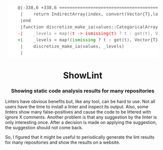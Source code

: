 <p align="center">
  <img src="_assets/diff.jpg">
</p>

<h1 align="center">
  ShowLint
</h1>

<h3 align="center">
  Showing static code analysis results for many repositories
</h3>

Linters have obvious benefits but, like any tool, can be hard to use.
Not all users have the time to install a linter and inspect its output.
Also, some linters show many false-positives and cause the code to be littered with ignore X comments.
Another problem is that any suggestion by the linter is only interesting once.
After a decision is made on applying the suggestion, the suggestion should not come back.

So, I figured that it might be useful to periodically generate the lint results for many repositories and show the results on a website.
